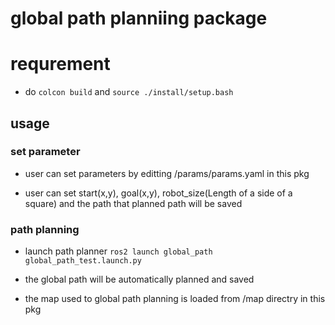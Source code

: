 # global path planniing package

# requrement
- do `colcon build` and `source ./install/setup.bash`

## usage
### set parameter
- user can set parameters by editting /params/params.yaml in this pkg

- user can set start(x,y), goal(x,y), robot_size(Length of a side of a square) and the path that planned path will be saved

### path planning
- launch path planner `ros2 launch global_path global_path_test.launch.py`

- the global path will be automatically planned and saved

- the map used to global path planning is loaded from /map directry in this pkg
